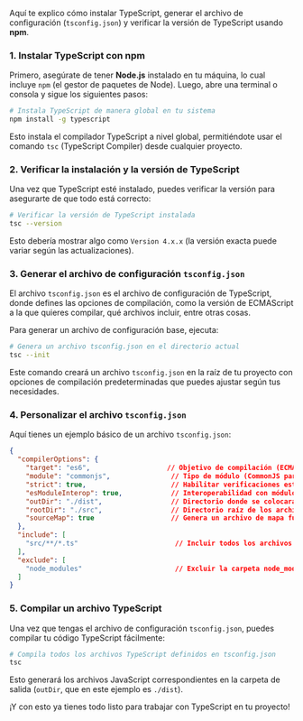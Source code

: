Aquí te explico cómo instalar TypeScript, generar el archivo de configuración (`tsconfig.json`) y verificar la versión de TypeScript usando **npm**.

### 1. **Instalar TypeScript con npm**

Primero, asegúrate de tener **Node.js** instalado en tu máquina, lo cual incluye `npm` (el gestor de paquetes de Node). Luego, abre una terminal o consola y sigue los siguientes pasos:

```bash
# Instala TypeScript de manera global en tu sistema
npm install -g typescript
```

Esto instala el compilador TypeScript a nivel global, permitiéndote usar el comando `tsc` (TypeScript Compiler) desde cualquier proyecto.

### 2. **Verificar la instalación y la versión de TypeScript**

Una vez que TypeScript esté instalado, puedes verificar la versión para asegurarte de que todo está correcto:

```bash
# Verificar la versión de TypeScript instalada
tsc --version
```

Esto debería mostrar algo como `Version 4.x.x` (la versión exacta puede variar según las actualizaciones).

### 3. **Generar el archivo de configuración `tsconfig.json`**

El archivo `tsconfig.json` es el archivo de configuración de TypeScript, donde defines las opciones de compilación, como la versión de ECMAScript a la que quieres compilar, qué archivos incluir, entre otras cosas.

Para generar un archivo de configuración base, ejecuta:

```bash
# Genera un archivo tsconfig.json en el directorio actual
tsc --init
```

Este comando creará un archivo `tsconfig.json` en la raíz de tu proyecto con opciones de compilación predeterminadas que puedes ajustar según tus necesidades.

### 4. **Personalizar el archivo `tsconfig.json`**

Aquí tienes un ejemplo básico de un archivo `tsconfig.json`:

```json
{
  "compilerOptions": {
    "target": "es6",                   // Objetivo de compilación (ECMAScript 2015 o superior)
    "module": "commonjs",               // Tipo de módulo (CommonJS para Node.js)
    "strict": true,                     // Habilitar verificaciones estrictas
    "esModuleInterop": true,            // Interoperabilidad con módulos ES
    "outDir": "./dist",                 // Directorio donde se colocarán los archivos compilados
    "rootDir": "./src",                 // Directorio raíz de los archivos fuente TypeScript
    "sourceMap": true                   // Genera un archivo de mapa fuente para debugging
  },
  "include": [
    "src/**/*.ts"                        // Incluir todos los archivos .ts en la carpeta src
  ],
  "exclude": [
    "node_modules"                       // Excluir la carpeta node_modules
  ]
}
```

### 5. **Compilar un archivo TypeScript**

Una vez que tengas el archivo de configuración `tsconfig.json`, puedes compilar tu código TypeScript fácilmente:

```bash
# Compila todos los archivos TypeScript definidos en tsconfig.json
tsc
```

Esto generará los archivos JavaScript correspondientes en la carpeta de salida (`outDir`, que en este ejemplo es `./dist`).

¡Y con esto ya tienes todo listo para trabajar con TypeScript en tu proyecto!
